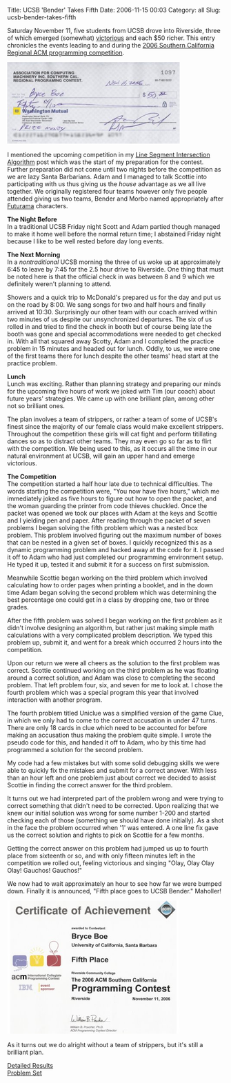 Title: UCSB 'Bender' Takes Fifth
Date: 2006-11-15 00:03
Category: all
Slug: ucsb-bender-takes-fifth

Saturday November 11, five students from UCSB drove into Riverside, three of
which emerged (somewhat) [victorious][] and each $50 richer. This entry
chronicles the events leading to and during the [2006 Southern California
Regional ACM programming competition][].

![ACM $50 Check][]

I mentioned the upcoming competition in my [Line Segment Intersection
Algorithm][] post which was the start of my preparation for the contest.
Further preparation did not come until two nights before the competition as we
are lazy Santa Barbarians. Adam and I managed to talk Scottie into
participating with us thus giving us the *house* advantage as we all live
together. We originally registered four teams however only five people attended
giving us two teams, Bender and Morbo named appropriately after [Futurama][]
characters.

**The Night Before**  
In a traditional UCSB Friday night Scott and Adam partied though managed to
make it home well before the normal return time; I abstained Friday night
because I like to be well rested before day long events.

**The Next Morning**  
In a *nontraditional* UCSB morning the three of us woke up at approximately
6:45 to leave by 7:45 for the 2.5 hour drive to Riverside. One thing that must
be noted here is that the official check in was between 8 and 9 which we
definitely weren't planning to attend.

Showers and a quick trip to McDonald's prepared us for the day and put us on
the road by 8:00. We sang songs for two and half hours and finally arrived at
10:30. Surprisingly our other team with our coach arrived within two minutes of
us despite our unsynchronized departures. The six of us rolled in and tried to
find the check in booth but of course being late the booth was gone and special
accommodations were needed to get checked in. With all that squared away
Scotty, Adam and I completed the practice problem in 15 minutes and headed out
for lunch. Oddly, to us, we were one of the first teams there for lunch despite
the other teams' head start at the practice problem.

**Lunch**  
Lunch was exciting. Rather than planning strategy and preparing our minds for
the upcoming five hours of work we joked with Tim (our coach) about future
years' strategies. We came up with one brilliant plan, among other not so
brilliant ones.

The plan involves a team of strippers, or rather a team of some of UCSB's
finest since the majority of our female class would make excellent strippers.
Throughout the competition these girls will cat fight and perform titillating
dances so as to distract other teams. They may even go so far as to flirt with
the competition. We being used to this, as it occurs all the time in our
natural environment at UCSB, will gain an upper hand and emerge victorious.

**The Competition**  
The competition started a half hour late due to technical difficulties. The
words starting the competition were, "You now have five hours," which me
immediately joked as five hours to figure out how to open the packet, and the
woman guarding the printer from code thieves chuckled. Once the packet was
opened we took our places with Adam at the keys and Scottie and I yielding pen
and paper. After reading through the packet of seven problems I began solving
the fifth problem which was a nested box problem. This problem involved
figuring out the maximum number of boxes that can be nested in a given set of
boxes. I quickly recognized this as a dynamic programming problem and hacked
away at the code for it. I passed it off to Adam who had just completed our
programming environment setup. He typed it up, tested it and submit it for a
success on first submission.

Meanwhile Scottie began working on the third problem which involved calculating
how to order pages when printing a booklet, and in the down time Adam began
solving the second problem which was determining the best percentage one could
get in a class by dropping one, two or three grades.

After the fifth problem was solved I began working on the first problem as it
didn't involve designing an algorithm, but rather just making simple math
calculations with a very complicated problem description. We typed this problem
up, submit it, and went for a break which occurred 2 hours into the
competition.

Upon our return we were all cheers as the solution to the first problem was
correct. Scottie continued working on the third problem as he was floating
around a correct solution, and Adam was close to completing the second problem.
That left problem four, six, and seven for me to look at. I chose the fourth
problem which was a special program this year that involved interaction with
another program.

The fourth problem titled Uniclue was a simplified version of the game Clue, in
which we only had to come to the correct accusation in under 47 turns. There
are only 18 cards in clue which need to be accounted for before making an
accusation thus making the problem quite simple. I wrote the pseudo code for
this, and handed it off to Adam, who by this time had programmed a solution for
the second problem.

My code had a few mistakes but with some solid debugging skills we were able to
quickly fix the mistakes and submit for a correct answer. With less than an
hour left and one problem just about correct we decided to assist Scottie in
finding the correct answer for the third problem.

It turns out we had interpreted part of the problem wrong and were trying to
correct something that didn't need to be corrected. Upon realizing that we knew
our initial solution was wrong for some number 1-200 and started checking each
of those (something we should have done initially). As a shot in the face the
problem occurred when '1' was entered. A one line fix gave us the correct
solution and rights to pick on Scottie for a few months.

Getting the correct answer on this problem had jumped us up to fourth place
from sixteenth or so, and with only fifteen minutes left in the competition we
rolled out, feeling victorious and singing "Olay, Olay Olay Olay! Gauchos!
Gauchos!"

We now had to wait approximately an hour to see how far we were bumped down.
Finally it is announced, "Fifth place goes to UCSB Bender." Maholler!

![ACM 5th Place Certificate][]

As it turns out we do alright without a team of strippers, but it's still a
brilliant plan.

[Detailed Results][]  
[Problem Set][]

  [victorious]: http://icpc.baylor.edu/icpc/regionals/ViewRegionalStandings.asp?ContestID=767
  [2006 Southern California Regional ACM programming competition]: http://www.socalcontest.org/
  [ACM $50 Check]: /images/2006/11/2006-acmcheck.jpg
  [Line Segment Intersection Algorithm]: /2006/10/23/line-segment-intersection-algorithm/
  [Futurama]: http://en.wikipedia.org/wiki/Futurama
  [ACM 5th Place Certificate]: /images/2006/11/2006-acmfifthplace.jpg
  [Detailed Results]: http://www.socalcontest.org/champs/details-2006.html
  [Problem Set]: http://www.socalcontest.org/prev_probs/2006.zip
